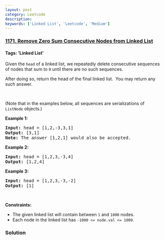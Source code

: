 ```yaml
---
layout: post
category: Leetcode
description: 
keywords: ['Linked List', 'Leetcode', 'Medium']
---
```

### [1171. Remove Zero Sum Consecutive Nodes from Linked List](https://leetcode.com/problems/remove-zero-sum-consecutive-nodes-from-linked-list)

#### Tags: 'Linked List'

<div class="content__u3I1 question-content__JfgR"><div><p>Given the <code>head</code> of a linked list, we repeatedly delete consecutive sequences of nodes that sum to <code>0</code> until there are no such sequences.</p>
<p>After doing so, return the head of the final linked list.  You may return any such answer.</p>
<p> </p>
<p>(Note that in the examples below, all sequences are serializations of <code>ListNode</code> objects.)</p>
<p><strong>Example 1:</strong></p>
<pre><strong>Input:</strong> head = [1,2,-3,3,1]
<strong>Output:</strong> [3,1]
<strong>Note:</strong> The answer [1,2,1] would also be accepted.
</pre>
<p><strong>Example 2:</strong></p>
<pre><strong>Input:</strong> head = [1,2,3,-3,4]
<strong>Output:</strong> [1,2,4]
</pre>
<p><strong>Example 3:</strong></p>
<pre><strong>Input:</strong> head = [1,2,3,-3,-2]
<strong>Output:</strong> [1]
</pre>
<p> </p>
<p><strong>Constraints:</strong></p>
<ul>
<li>The given linked list will contain between <code>1</code> and <code>1000</code> nodes.</li>
<li>Each node in the linked list has <code>-1000 &lt;= node.val &lt;= 1000</code>.</li>
</ul>
</div></div>

### Solution
